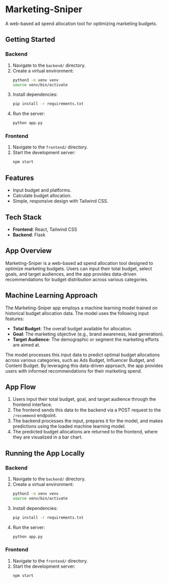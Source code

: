 # Marketing-Sniper
A web-based ad spend allocation tool for optimizing marketing budgets.

## Getting Started
### Backend
1. Navigate to the `backend/` directory.
2. Create a virtual environment:
   ```bash
   python3 -m venv venv
   source venv/bin/activate
   ```
3. Install dependencies:
   ```bash
   pip install -r requirements.txt
   ```
4. Run the server:
   ```bash
   python app.py
   ```

### Frontend
1. Navigate to the `frontend/` directory.
2. Start the development server:
   ```bash
   npm start
   ```

## Features
- Input budget and platforms.
- Calculate budget allocation.
- Simple, responsive design with Tailwind CSS.

## Tech Stack
- **Frontend**: React, Tailwind CSS
- **Backend**: Flask

## App Overview
Marketing-Sniper is a web-based ad spend allocation tool designed to optimize marketing budgets. Users can input their total budget, select goals, and target audiences, and the app provides data-driven recommendations for budget distribution across various categories.

## Machine Learning Approach
The Marketing-Sniper app employs a machine learning model trained on historical budget allocation data. The model uses the following input features:
- **Total Budget**: The overall budget available for allocation.
- **Goal**: The marketing objective (e.g., brand awareness, lead generation).
- **Target Audience**: The demographic or segment the marketing efforts are aimed at.

The model processes this input data to predict optimal budget allocations across various categories, such as Ads Budget, Influencer Budget, and Content Budget. By leveraging this data-driven approach, the app provides users with informed recommendations for their marketing spend.

## App Flow
1. Users input their total budget, goal, and target audience through the frontend interface.
2. The frontend sends this data to the backend via a POST request to the `/recommend` endpoint.
3. The backend processes the input, prepares it for the model, and makes predictions using the loaded machine learning model.
4. The predicted budget allocations are returned to the frontend, where they are visualized in a bar chart.

## Running the App Locally
### Backend
1. Navigate to the `backend/` directory.
2. Create a virtual environment:
   ```bash
   python3 -m venv venv
   source venv/bin/activate
   ```
3. Install dependencies:
   ```bash
   pip install -r requirements.txt
   ```
4. Run the server:
   ```bash
   python app.py
   ```

### Frontend
1. Navigate to the `frontend/` directory.
2. Start the development server:
   ```bash
   npm start
